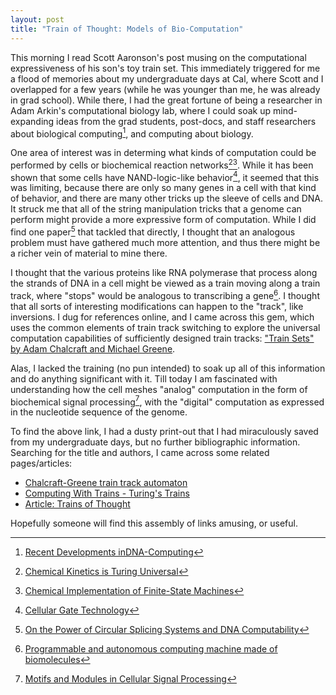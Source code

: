 ```yaml
---
layout: post
title: "Train of Thought: Models of Bio-Computation"
---
```


This morning I read Scott Aaronson's post musing on the computational
expressiveness of his son's toy train set. This immediately triggered
for me a flood of memories about my undergraduate days at Cal, where
Scott and I overlapped for a few years (while he was younger than me,
he was already in grad school). While there, I had the great fortune
of being a researcher in Adam Arkin's computational biology lab, where
I could soak up mind-expanding ideas from the grad students,
post-docs, and staff researchers about biological computing[^dnacompute], and
computing about biology.

One area of interest was in determing what kinds of computation could
be performed by cells or biochemical reaction networks[^turing][^fsm]. While it has
been shown that some cells have NAND-logic-like behavior[^NAND], it seemed
that this was limiting, because there are only so many genes in a cell
with that kind of behavior, and there are many other tricks up the
sleeve of cells and DNA. It struck me that all of the string
manipulation tricks that a genome can perform might provide a more
expressive form of computation. While I did find one paper[^splicing] that
tackled that directly, I thought that an analogous problem must have
gathered much more attention, and thus there might be a richer vein of
material to mine there.

I thought that the various proteins like RNA polymerase that process
along the strands of DNA in a cell might be viewed as a train moving
along a train track, where "stops" would be analogous to transcribing
a gene[^firecracker]. I thought that all sorts of interesting modifications can
happen to the "track", like inversions. I dug for references online,
and I came across this gem, which uses the common elements of train
track switching to explore the universal computation capabilities of
sufficiently designed train tracks: ["Train Sets" by Adam Chalcraft and Michael
Greene](http://www.monochrom.at/turingtrainterminal/Chalcraft.pdf).

Alas, I lacked the training (no pun intended) to soak up all of this
information and do anything significant with it. Till today I am
fascinated with understanding how the cell meshes "analog" computation
in the form of biochemical signal processing[^sigproc], with the "digital"
computation as expressed in the nucleotide sequence of the
genome.

To find the above link, I had a dusty print-out that I had
miraculously saved from my undergraduate days, but no further
bibliographic information. Searching for the title
and authors, I came across some related pages/articles:

* [Chalcraft-Greene train track automaton](https://esolangs.org/wiki/Chalcraft-Greene_train_track_automaton)
* [Computing With Trains - Turing's Trains](https://www.i-programmer.info/news/112-theory/12067-computing-with-trains-turings-trains.html)
* [Article: Trains of Thought](bit-player.org/wp-content/extras/bph-publications/AmSci-2007-03-Hayes-trains.pdf)

Hopefully someone will find this assembly of links amusing, or
useful.

[^turing]: [Chemical Kinetics is Turing Universal](https://www.researchgate.net/publication/253809773_Chemical_Kinetics_is_Turing_Universal)
[^fsm]: [Chemical Implementation of Finite-State Machines](https://www.researchgate.net/publication/11743809_Chemical_implementation_of_finite-state_machines)
[^splicing]: [On the Power of Circular Splicing Systems and DNA Computability](http://citeseerx.ist.psu.edu/viewdoc/summary?doi=10.1.1.41.7963)
[^firecracker]: [Programmable and autonomous computing machine made of biomolecules](https://pubmed.ncbi.nlm.nih.gov/11719800/)
[^dnacompute]: [Recent Developments inDNA-Computing](http://citeseerx.ist.psu.edu/viewdoc/summary?doi=10.1.1.29.9196)
[^NAND]: [Cellular Gate Technology](http://citeseerx.ist.psu.edu/viewdoc/summary?doi=10.1.1.36.4499)
[^sigproc]: [Motifs and Modules in Cellular Signal Processing](https://www.researchgate.net/publication/4033212_Motifs_and_modules_in_cellular_signal_processing_applications_to_microbial_stress_response_pathways)